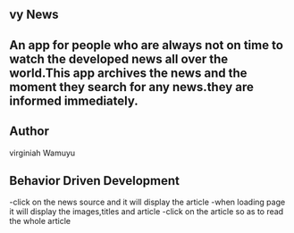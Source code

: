 ## vy News
## An app for people who are always not on time to watch the developed news all over the world.This app archives the news and the moment they search for any news.they are informed immediately.

## Author

virginiah Wamuyu

## Behavior Driven Development
-click on the news source and it will display the article
-when loading page it will display the images,titles and article
-click on the article so as to read the whole article